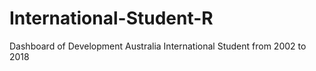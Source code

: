 # International-Student-R
Dashboard of Development Australia International Student from 2002 to 2018
